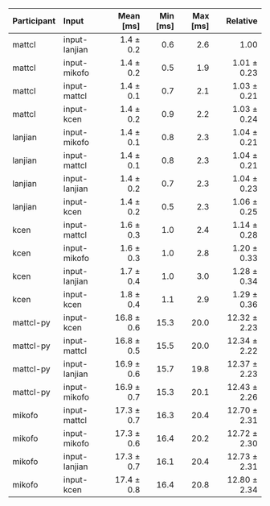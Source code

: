 | Participant | Input | Mean [ms] | Min [ms] | Max [ms] | Relative |
|:---|:---|---:|---:|---:|---:|
| mattcl | input-lanjian | 1.4 ± 0.2 | 0.6 | 2.6 | 1.00 |
| mattcl | input-mikofo | 1.4 ± 0.2 | 0.5 | 1.9 | 1.01 ± 0.23 |
| mattcl | input-mattcl | 1.4 ± 0.1 | 0.7 | 2.1 | 1.03 ± 0.21 |
| mattcl | input-kcen | 1.4 ± 0.2 | 0.9 | 2.2 | 1.03 ± 0.24 |
| lanjian | input-mikofo | 1.4 ± 0.1 | 0.8 | 2.3 | 1.04 ± 0.21 |
| lanjian | input-mattcl | 1.4 ± 0.1 | 0.8 | 2.3 | 1.04 ± 0.21 |
| lanjian | input-lanjian | 1.4 ± 0.2 | 0.7 | 2.3 | 1.04 ± 0.23 |
| lanjian | input-kcen | 1.4 ± 0.2 | 0.5 | 2.3 | 1.06 ± 0.25 |
| kcen | input-mattcl | 1.6 ± 0.3 | 1.0 | 2.4 | 1.14 ± 0.28 |
| kcen | input-mikofo | 1.6 ± 0.3 | 1.0 | 2.8 | 1.20 ± 0.33 |
| kcen | input-lanjian | 1.7 ± 0.4 | 1.0 | 3.0 | 1.28 ± 0.34 |
| kcen | input-kcen | 1.8 ± 0.4 | 1.1 | 2.9 | 1.29 ± 0.36 |
| mattcl-py | input-kcen | 16.8 ± 0.6 | 15.3 | 20.0 | 12.32 ± 2.23 |
| mattcl-py | input-mattcl | 16.8 ± 0.5 | 15.5 | 20.0 | 12.34 ± 2.22 |
| mattcl-py | input-lanjian | 16.9 ± 0.6 | 15.7 | 19.8 | 12.37 ± 2.23 |
| mattcl-py | input-mikofo | 16.9 ± 0.7 | 15.3 | 20.1 | 12.43 ± 2.26 |
| mikofo | input-mattcl | 17.3 ± 0.7 | 16.3 | 20.4 | 12.70 ± 2.31 |
| mikofo | input-mikofo | 17.3 ± 0.6 | 16.4 | 20.2 | 12.72 ± 2.30 |
| mikofo | input-lanjian | 17.3 ± 0.7 | 16.1 | 20.4 | 12.73 ± 2.31 |
| mikofo | input-kcen | 17.4 ± 0.8 | 16.4 | 20.8 | 12.80 ± 2.34 |
